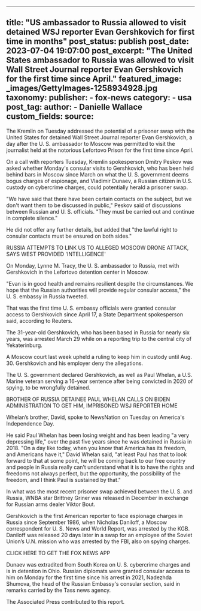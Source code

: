 
---
title: "US ambassador to Russia allowed to visit detained WSJ reporter Evan Gershkovich for first time in months" 
post_status: publish
post_date: 2023-07-04 19:07:00 
post_excerpt: "The United States ambassador to Russia was allowed to visit Wall Street Journal reporter Evan Gershkovich for the first time since April."
featured_image: _images/GettyImages-1258934928.jpg 
taxonomy:
    publisher:
        - fox-news
    category:
        - usa 
    post_tag:
    author:
        - Danielle Wallace
custom_fields:
    source: 
---
The Kremlin on Tuesday addressed the potential of a prisoner swap with the United States for detained Wall Street Journal reporter Evan Gershkovich, a day after the U. S. ambassador to Moscow was permitted to visit the journalist held at the notorious Lefortovo Prison for the first time since April.

On a call with reporters Tuesday, Kremlin spokesperson Dmitry Peskov was asked whether Monday&#39;s consular visits to Gershkovich, who has been held behind bars in Moscow since March on what the U. S. government deems bogus charges of espionage, and Vladimir Dunaev, a Russian citizen in U.S. custody on cybercrime charges, could potentially herald a prisoner swap.

&quot;We have said that there have been certain contacts on the subject, but we don&#39;t want them to be discussed in public,&quot; Peskov said of discussions between Russian and U. S. officials. &quot;They must be carried out and continue in complete silence.&quot;

He did not offer any further details, but added that &quot;the lawful right to consular contacts must be ensured on both sides.&quot;

RUSSIA ATTEMPTS TO LINK US TO ALLEGED MOSCOW DRONE ATTACK, SAYS WEST PROVIDED &#39;INTELLIGENCE&#39;

On Monday, Lynne M. Tracy, the U. S. ambassador to Russia, met with Gershkovich in the Lefortovo detention center in Moscow.

&quot;Evan is in good health and remains resilient despite the circumstances. We hope that the Russian authorities will provide regular consular access,&quot; the U. S. embassy in Russia tweeted.

That was the first time U. S. embassy officials were granted consular access to Gershkovich since April 17, a State Department spokesperson said, according to Reuters.

The 31-year-old Gershkovich, who has been based in Russia for nearly six years, was arrested March 29 while on a reporting trip to the central city of Yekaterinburg.

A Moscow court last week upheld a ruling to keep him in custody until Aug. 30. Gershkovich and his employer deny the allegations.

The U. S. government declared Gershkovich, as well as Paul Whelan, a U.S. Marine veteran serving a 16-year sentence after being convicted in 2020 of spying, to be wrongfully detained.

BROTHER OF RUSSIA DETAINEE PAUL WHELAN CALLS ON BIDEN ADMINISTRATION TO GET HIM, IMPRISONED WSJ REPORTER HOME

Whelan’s brother, David, spoke to NewsNation on Tuesday on America&#39;s Independence Day.

He said Paul Whelan has been losing weight and has been leading &quot;a very depressing life,&quot; over the past five years since he was detained in Russia in 2018. &quot;On a day like today, when you know that America has its freedom, and Americans have it,&quot; David Whelan said, &quot;at least Paul has that to look forward to that at some point, he will be coming back to our free country and people in Russia really can’t understand what it is to have the rights and freedoms not always perfect, but the opportunity, the possibility of the freedom, and I think Paul is sustained by that.&quot;

In what was the most recent prisoner swap achieved between the U. S. and Russia, WNBA star Brittney Griner was released in December in exchange for Russian arms dealer Viktor Bout.

Gershkovich is the first American reporter to face espionage charges in Russia since September 1986, when Nicholas Daniloff, a Moscow correspondent for U. S. News and World Report, was arrested by the KGB. Daniloff was released 20 days later in a swap for an employee of the Soviet Union’s U.N. mission who was arrested by the FBI, also on spying charges.

CLICK HERE TO GET THE FOX NEWS APP

Dunaev was extradited from South Korea on U. S. cybercrime charges and is in detention in Ohio. Russian diplomats were granted consular access to him on Monday for the first time since his arrest in 2021, Nadezhda Shumova, the head of the Russian Embassy&#39;s consular section, said in remarks carried by the Tass news agency.

The Associated Press contributed to this report. 